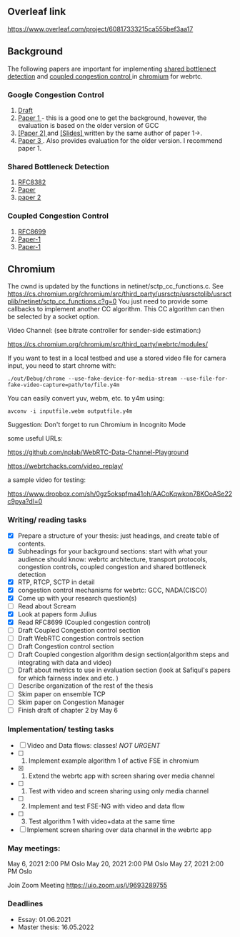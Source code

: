 ## Overleaf link
https://www.overleaf.com/project/60817333215ca555bef3aa17

## Background

The following papers are important for implementing <a href="http://heim.ifi.uio.no/davihay/hayes14__pract_passiv_shared_bottl_detec-abstract.html">shared bottlenect detection</a> and <a href="http://heim.ifi.uio.no/safiquli/coupled-cc/"> coupled congestion control </a> in <a href="https://www.chromium.org/Home">chromium</a> for webrtc.


### Google Congestion Control
<ol>
        <li> <a href="https://tools.ietf.org/html/draft-ietf-rmcat-gcc-02"> Draft </a></li>
        <li> <a href="http://conferences.sigcomm.org/sigcomm/2013/papers/fhmn/p21.pdf">Paper 1 </a> - this is a good one to get the background, however, the evaluation is based on the older version of GCC</li>
        <li> <a href="http://c3lab.poliba.it/images/c/ce/Gcc-pv-2013.pdf"> [Paper 2] </a> and <a href="http://c3lab.poliba.it/images/3/3d/Elastic-slides.pdf"> [Slides] </a>  written by the same author of paper 1->.</li>
        <li> <a href="http://www.netlab.tkk.fi/~varun/singh2013rrtcc.pdf"> Paper 3 </a>. Also provides evaluation for the older version.
        I recommend paper 1.</li>
</ol>


### Shared Bottleneck Detection
<ol>
    <li> <a href="https://tools.ietf.org/html/rfc8382"> RFC8382 </a>  </li>
    <li> <a href="https://ieeexplore.ieee.org/document/6925767"> Paper </a> </li>
    <li> <a href="https://ieeexplore.ieee.org/document/9161279"> paper 2 </a> </li> 
</ol>


### Coupled Congestion Control
<ol>
        <li> <a href="https://tools.ietf.org/html/rfc8699"> RFC8699 </a> </li>
        <li> <a href="http://dl.acm.org/authorize.cfm?key=N71345"> Paper-1 </a> </li>
        <li> <a href="https://ieeexplore.ieee.org/document/7502803"> Paper-1 </a> </li>
</ol>

## Chromium

The cwnd is updated by the functions in netinet/sctp_cc_functions.c. See
https://cs.chromium.org/chromium/src/third_party/usrsctp/usrsctplib/usrsctplib/netinet/sctp_cc_functions.c?g=0
You just need to provide some callbacks to implement another CC algorithm. This CC
algorithm can then be selected by a socket option.

Video Channel: (see bitrate controller for sender-side estimation:)

https://cs.chromium.org/chromium/src/third_party/webrtc/modules/


If you want to test in a local testbed and use a stored video file for camera input, you need to start chrome with:

	./out/Debug/chrome --use-fake-device-for-media-stream --use-file-for-fake-video-capture=path/to/file.y4m

You can easily convert yuv, webm, etc. to y4m using:

	avconv -i inputfile.webm outputfile.y4m
  
 Suggestion: Don't forget to run Chromium in Incognito Mode
 
 some useful URLs:
 
 https://github.com/nplab/WebRTC-Data-Channel-Playground
 
 https://webrtchacks.com/video_replay/
 
 a sample video for testing:
 
 https://www.dropbox.com/sh/0gz5okspfma41oh/AACoKqwkon78KOoASe22c9pya?dl=0
 
 
### Writing/ reading tasks

 - [x] Prepare a structure of your thesis: just headings, and create table of contents.
 - [x] Subheadings for your background sections: start with what your audience should know: webrtc architecture, transport protocols, congestion controls, coupled congestion and shared bottleneck detection 
 - [x] RTP, RTCP, SCTP in detail
 - [x] congestion control mechanisms for webrtc: GCC, NADA(CISCO) 
 - [x] Come up with your research question(s)
 - [ ] Read about Scream 
 - [x] Look at papers form Julius
 - [x] Read RFC8699 (Coupled congestion control)
 - [ ] Draft Coupled Congestion control section
 - [ ] Draft WebRTC congestion controls section
 - [ ] Draft Congestion control section
 - [ ] Draft Coupled congestion algorithm design section(algorithm steps and integrating with data and video)
 - [ ] Draft about metrics to use in evaluation section (look at Safiqul's papers for which fairness index and etc. ) 
 - [ ] Describe organization of the rest of the thesis 
 - [ ] Skim paper on ensemble TCP
 - [ ] Skim paper on Congestion Manager 
 - [ ] Finish draft of chapter 2 by May 6

### Implementation/ testing tasks
 - [ ] Video and Data flows: classes!  *NOT URGENT*
 - [ ] 1. Implement example algorithm 1 of active FSE in chromium
 - [x] 1. Extend the webrtc app with screen sharing over media channel
 - [ ] 1. Test with video and screen sharing using only media channel 
 - [ ] 2. Implement and test FSE-NG with video and data flow
 - [ ] 3. Test algorithm 1 with video+data at the same time
 - [ ] Implement screen sharing over data channel in the webrtc app

 ### May meetings:

May 6, 2021 2:00 PM Oslo
May 20, 2021 2:00 PM Oslo
May 27, 2021 2:00 PM Oslo


Join Zoom Meeting
https://uio.zoom.us/j/9693289755
 
 
### Deadlines
* Essay: 01.06.2021
* Master thesis: 16.05.2022
